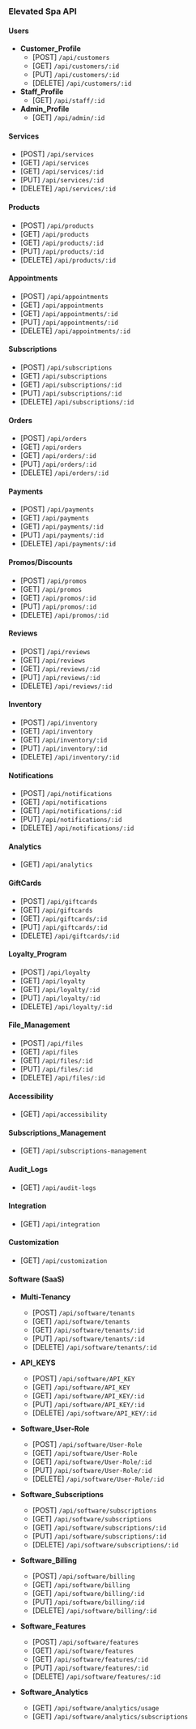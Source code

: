 ### Elevated Spa API

#### Users

-   **Customer_Profile**
    -   [POST] `/api/customers`
    -   [GET] `/api/customers/:id`
    -   [PUT] `/api/customers/:id`
    -   [DELETE] `/api/customers/:id`
-   **Staff_Profile**
    -   [GET] `/api/staff/:id`
-   **Admin_Profile**
    -   [GET] `/api/admin/:id`

#### Services

-   [POST] `/api/services`
-   [GET] `/api/services`
-   [GET] `/api/services/:id`
-   [PUT] `/api/services/:id`
-   [DELETE] `/api/services/:id`

#### Products

-   [POST] `/api/products`
-   [GET] `/api/products`
-   [GET] `/api/products/:id`
-   [PUT] `/api/products/:id`
-   [DELETE] `/api/products/:id`

#### Appointments

-   [POST] `/api/appointments`
-   [GET] `/api/appointments`
-   [GET] `/api/appointments/:id`
-   [PUT] `/api/appointments/:id`
-   [DELETE] `/api/appointments/:id`

#### Subscriptions

-   [POST] `/api/subscriptions`
-   [GET] `/api/subscriptions`
-   [GET] `/api/subscriptions/:id`
-   [PUT] `/api/subscriptions/:id`
-   [DELETE] `/api/subscriptions/:id`

#### Orders

-   [POST] `/api/orders`
-   [GET] `/api/orders`
-   [GET] `/api/orders/:id`
-   [PUT] `/api/orders/:id`
-   [DELETE] `/api/orders/:id`

#### Payments

-   [POST] `/api/payments`
-   [GET] `/api/payments`
-   [GET] `/api/payments/:id`
-   [PUT] `/api/payments/:id`
-   [DELETE] `/api/payments/:id`

#### Promos/Discounts

-   [POST] `/api/promos`
-   [GET] `/api/promos`
-   [GET] `/api/promos/:id`
-   [PUT] `/api/promos/:id`
-   [DELETE] `/api/promos/:id`

#### Reviews

-   [POST] `/api/reviews`
-   [GET] `/api/reviews`
-   [GET] `/api/reviews/:id`
-   [PUT] `/api/reviews/:id`
-   [DELETE] `/api/reviews/:id`

#### Inventory

-   [POST] `/api/inventory`
-   [GET] `/api/inventory`
-   [GET] `/api/inventory/:id`
-   [PUT] `/api/inventory/:id`
-   [DELETE] `/api/inventory/:id`

#### Notifications

-   [POST] `/api/notifications`
-   [GET] `/api/notifications`
-   [GET] `/api/notifications/:id`
-   [PUT] `/api/notifications/:id`
-   [DELETE] `/api/notifications/:id`

#### Analytics

-   [GET] `/api/analytics`

#### GiftCards

-   [POST] `/api/giftcards`
-   [GET] `/api/giftcards`
-   [GET] `/api/giftcards/:id`
-   [PUT] `/api/giftcards/:id`
-   [DELETE] `/api/giftcards/:id`

#### Loyalty_Program

-   [POST] `/api/loyalty`
-   [GET] `/api/loyalty`
-   [GET] `/api/loyalty/:id`
-   [PUT] `/api/loyalty/:id`
-   [DELETE] `/api/loyalty/:id`

#### File_Management

-   [POST] `/api/files`
-   [GET] `/api/files`
-   [GET] `/api/files/:id`
-   [PUT] `/api/files/:id`
-   [DELETE] `/api/files/:id`

#### Accessibility

-   [GET] `/api/accessibility`

#### Subscriptions_Management

-   [GET] `/api/subscriptions-management`

#### Audit_Logs

-   [GET] `/api/audit-logs`

#### Integration

-   [GET] `/api/integration`

#### Customization

-   [GET] `/api/customization`

#### Software (SaaS)

-   **Multi-Tenancy**

    -   [POST] `/api/software/tenants`
    -   [GET] `/api/software/tenants`
    -   [GET] `/api/software/tenants/:id`
    -   [PUT] `/api/software/tenants/:id`
    -   [DELETE] `/api/software/tenants/:id`

-   **API_KEYS**

    -   [POST] `/api/software/API_KEY`
    -   [GET] `/api/software/API_KEY`
    -   [GET] `/api/software/API_KEY/:id`
    -   [PUT] `/api/software/API_KEY/:id`
    -   [DELETE] `/api/software/API_KEY/:id`

-   **Software_User-Role**

    -   [POST] `/api/software/User-Role`
    -   [GET] `/api/software/User-Role`
    -   [GET] `/api/software/User-Role/:id`
    -   [PUT] `/api/software/User-Role/:id`
    -   [DELETE] `/api/software/User-Role/:id`

-   **Software_Subscriptions**

    -   [POST] `/api/software/subscriptions`
    -   [GET] `/api/software/subscriptions`
    -   [GET] `/api/software/subscriptions/:id`
    -   [PUT] `/api/software/subscriptions/:id`
    -   [DELETE] `/api/software/subscriptions/:id`

-   **Software_Billing**

    -   [POST] `/api/software/billing`
    -   [GET] `/api/software/billing`
    -   [GET] `/api/software/billing/:id`
    -   [PUT] `/api/software/billing/:id`
    -   [DELETE] `/api/software/billing/:id`

-   **Software_Features**

    -   [POST] `/api/software/features`
    -   [GET] `/api/software/features`
    -   [GET] `/api/software/features/:id`
    -   [PUT] `/api/software/features/:id`
    -   [DELETE] `/api/software/features/:id`

-   **Software_Analytics**
    -   [GET] `/api/software/analytics/usage`
    -   [GET] `/api/software/analytics/subscriptions`
